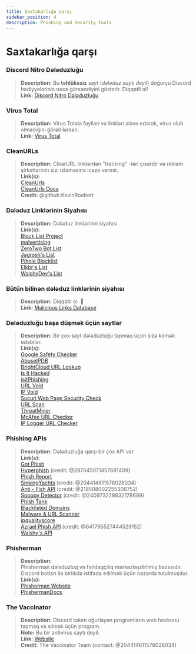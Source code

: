 ```yaml
---
title: Saxtakarlığa qarşı 
sidebar_position: 4
description: Phishing and Security tools
---
```


# Saxtakarlığa qarşı

### **Discord Nitro Dələduzluğu**
> __Description:__ Bu **təhlükəsiz** sayt (*dələduz saytı deyil*) doğurçu Discord hədiyyələrinin necə görsəndiyini göstərir. Diqqətli ol!   <br/>
__Link:__ [Discord Nitro Dələduzluğu](https://dicsord.gq/)

### **Virus Total**
> __Description:__ Virus Totala faylları və linkləri əlavə edərək, virus olub olmadığını görəbilərsən.   <br/>
__Link:__ [Virus Total](https://www.virustotal.com/gui/home/upload)

### **CleanURLs**
> __Description:__ ClearURL linklərdən "tracking" -ləri çıxardır və reklam şirkətlərinin sizi izləməsinə icazə vermir.  <br/>
__Link(s):__  <br/>
[CleanUrls](https://github.com/ClearURLs/Addon)  <br/>
[CleanUrls Docs](https://docs.clearurls.xyz/latest/)  <br/>
__Credit:__ @github:KevinRoebert


### **Dələduz Linklərinin Siyahısı**
> __Description:__ Dələduz linklərinin siyahısı.   <br/>
__Link(s):__  
[Block List Project](https://blocklistproject.github.io/Lists/)   <br/>
[malvertising](https://github.com/D09r/malvertising/blob/master/scam-domains.csv)   <br/>
[ZeroTwo Bot List](https://github.com/ZeroTwo-Bot/anti-fish-lists/)   <br/>
[Jagrosh's List](https://github.com/jagrosh/Vortex/tree/master/lists)   <br/>
[Pihole Blocklist](https://github.com/mhhakim/pihole-blocklist/)   <br/>
[Elkbr's List](https://github.com/elbkr/bad-websites)  <br/>
[WalshyDev's List](https://github.com/WalshyDev/Discord-bad-domains/blob/main/bad-domains.json)

### **Bütün bilinən dələduz linklərinin siyahısı**
> __Description:__ Diqqətli ol. 🔢   <br/>
__Link:__ [Malicious Links Database](https://urlhaus.abuse.ch/browse/)

### **Dələduzluğu başa düşmək üçün saytlar**
> __Description:__ Bir çox sayt dələduzluğu tapmaq üçün sizə kömək edəbilər.  <br/>
__Link(s):__ <br/>
[Google Safety Checker](https://transparencyreport.google.com/safe-browsing/search)  <br/>
[AbuseIPDB](https://www.abuseipdb.com/)  <br/>
[BrightCloud URL Lookup](https://www.brightcloud.com/tools/url-ip-lookup.php)  <br/>
[Is It Hacked](https://www.isithacked.com/)  <br/>
[isitPhishing](https://isitphishing.org/) <br/>
[URL Void](https://www.urlvoid.com/)  <br/>
[IP Void](https://www.ipvoid.com/)  <br/>
[Sucuri Web Page Security Check](https://unmask.sucuri.net/security-report/)  <br/>
[URL Scan](https://urlscan.io/)  <br/>
[ThreatMiner](https://www.threatminer.org/)  <br/>
[McAfee URL Checker](https://www.trustedsource.org/)  <br/>
[IP Logger URL Checker](https://iplogger.com/url-checker)

### Phishing APIs 
> __Description:__ Dələduzluğa qarşı bir çox API var.   <br/>
__Link(s):__ <br/>
[Got Phish](http://gotphish.com/)   <br/>
[Hyperphish](https://api.hyperphish.com/docs) (credit: @297045071457681409)   <br/>
[Phish Report](https://phish.report/)   <br/>
[SinkingYachts](https://phish.sinking.yachts/docs) (credit: @204414611578028034)  <br/>
[Anti - Fish API](https://anti-fish.bitflow.dev/) (credit: @218508002255306752)   <br/>
[Spoopy Detector](https://spoopy.oceanlord.me/) (credit: @240973228632178689)   <br/>
[Phish Tank](https://phishtank.org/)   <br/>
[Blacklisted Domains](https://api.hyperphish.com/gimme-domains) <br/>
[Malware & URL Scanner](https://chrome.google.com/webstore/detail/malware-url-scanner/ianpniapgjchiheejeipopldaanbjicd) <br/>
[ipqualityscore](https://www.ipqualityscore.com/threat-feeds/malicious-url-scanner)  <br/>
[Azrael Phish API](https://phish.azrael.gg/) (credit: @641795527444529152)  <br/>
[Walshy's API](https://bad-domains.walshy.dev/)

### **Phisherman** 
> __Description:__   <br/>
Phisherman dələduzluq və fırıldaqçılıq mərkəzləşdirilmiş bazasıdır. Discord botları ilə birlikdə istifadə edilmək üçün nəzərdə tutulmuşdur.   <br/>
__Link(s):__   <br/>
[Phisherman Website](https://phisherman.gg/)   <br/>
[PhishermanDocs](https://docs.phisherman.gg/)

### **The Vaccinator**
> __Description:__ Discord token oğurlayan programların web hookunu tapmaq və silmək üçün program. <br/>
__Note:__ Bu bir antivirus saytı deyil. <br/>
__Link:__ [Website](https://sketchy.tel/)  <br/>
__Credit:__ The Vaccinator Team (contact: @204414611578028034)
